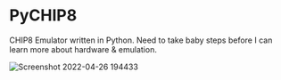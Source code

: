 # PyCHIP8
CHIP8 Emulator written in Python. Need to take baby steps before I can learn more about hardware &amp; emulation.

![Screenshot 2022-04-26 194433](https://user-images.githubusercontent.com/68567672/165415884-fc2ccb27-245e-4e00-90a5-51e3aac0c0b8.png)
